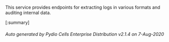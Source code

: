 






This service provides endpoints for extracting logs in various formats and auditing internal data.

[:summary]

###### Auto generated by Pydio Cells Enterprise Distribution v2.1.4 on 7-Aug-2020

